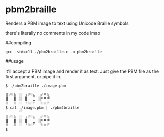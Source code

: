 # pbm2braille
Renders a PBM image to text using Unicode Braille symbols

there's literally no comments in my code lmao

##compiling

    gcc -std=c11 ./pbm2braille.c -o pbm2braille

##usage

it'll accept a PBM image and render it as text. Just give the PBM file as the first argument, or pipe it in.

    $ ./pbm2braille ./image.pbm
    ⠀⠀⠀⠀⠀⠛⠀⠀⠀⠀⠀⠀⠀⠀⠀⠀⠀
    ⣿⠞⠻⣷⠀⣿⠀⣰⠟⠻⣦⠀⣰⠞⠛⢷⡀
    ⣿⠀⠀⣿⠀⣿⠀⣿⠀⠀⣀⠀⣿⠛⠛⠛⠃
    ⠿⠀⠀⠿⠀⠿⠀⠘⠷⠾⠋⠀⠘⠷⠶⠟⠁
    $ cat ./image.pbm | ./pbm2braille
    ⠀⠀⠀⠀⠀⠛⠀⠀⠀⠀⠀⠀⠀⠀⠀⠀⠀
    ⣿⠞⠻⣷⠀⣿⠀⣰⠟⠻⣦⠀⣰⠞⠛⢷⡀
    ⣿⠀⠀⣿⠀⣿⠀⣿⠀⠀⣀⠀⣿⠛⠛⠛⠃
    ⠿⠀⠀⠿⠀⠿⠀⠘⠷⠾⠋⠀⠘⠷⠶⠟⠁
    $
